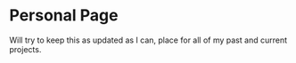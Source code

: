 # Personal Page

Will try to keep this as updated as I can, place for all of my past and current projects.
